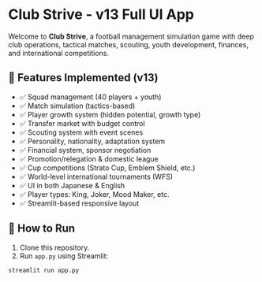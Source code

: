 # Club Strive - v13 Full UI App

Welcome to **Club Strive**, a football management simulation game with deep club operations, tactical matches, scouting, youth development, finances, and international competitions.

## 🔧 Features Implemented (v13)

- ✅ Squad management (40 players + youth)
- ✅ Match simulation (tactics-based)
- ✅ Player growth system (hidden potential, growth type)
- ✅ Transfer market with budget control
- ✅ Scouting system with event scenes
- ✅ Personality, nationality, adaptation system
- ✅ Financial system, sponsor negotiation
- ✅ Promotion/relegation & domestic league
- ✅ Cup competitions (Strato Cup, Emblem Shield, etc.)
- ✅ World-level international tournaments (WFS)
- ✅ UI in both Japanese & English
- ✅ Player types: King, Joker, Mood Maker, etc.
- ✅ Streamlit-based responsive layout

## 📁 How to Run

1. Clone this repository.
2. Run `app.py` using Streamlit:

```bash
streamlit run app.py
